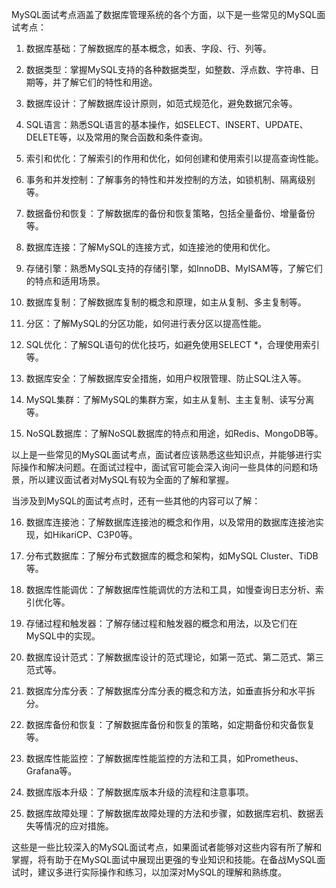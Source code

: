 MySQL面试考点涵盖了数据库管理系统的各个方面，以下是一些常见的MySQL面试考点：

1. 数据库基础：了解数据库的基本概念，如表、字段、行、列等。

2. 数据类型：掌握MySQL支持的各种数据类型，如整数、浮点数、字符串、日期等，并了解它们的特性和用途。

3. 数据库设计：了解数据库设计原则，如范式规范化，避免数据冗余等。

4. SQL语言：熟悉SQL语言的基本操作，如SELECT、INSERT、UPDATE、DELETE等，以及常用的聚合函数和条件查询。

5. 索引和优化：了解索引的作用和优化，如何创建和使用索引以提高查询性能。

6. 事务和并发控制：了解事务的特性和并发控制的方法，如锁机制、隔离级别等。

7. 数据备份和恢复：了解数据库的备份和恢复策略，包括全量备份、增量备份等。

8. 数据库连接：了解MySQL的连接方式，如连接池的使用和优化。

9. 存储引擎：熟悉MySQL支持的存储引擎，如InnoDB、MyISAM等，了解它们的特点和适用场景。

10. 数据库复制：了解数据库复制的概念和原理，如主从复制、多主复制等。

11. 分区：了解MySQL的分区功能，如何进行表分区以提高性能。

12. SQL优化：了解SQL语句的优化技巧，如避免使用SELECT *，合理使用索引等。

13. 数据库安全：了解数据库安全措施，如用户权限管理、防止SQL注入等。

14. MySQL集群：了解MySQL的集群方案，如主从复制、主主复制、读写分离等。

15. NoSQL数据库：了解NoSQL数据库的特点和用途，如Redis、MongoDB等。

以上是一些常见的MySQL面试考点，面试者应该熟悉这些知识点，并能够进行实际操作和解决问题。在面试过程中，面试官可能会深入询问一些具体的问题和场景，所以建议面试者对MySQL有较为全面的了解和掌握。

当涉及到MySQL的面试考点时，还有一些其他的内容可以了解：

16. 数据库连接池：了解数据库连接池的概念和作用，以及常用的数据库连接池实现，如HikariCP、C3P0等。

17. 分布式数据库：了解分布式数据库的概念和架构，如MySQL Cluster、TiDB等。

18. 数据库性能调优：了解数据库性能调优的方法和工具，如慢查询日志分析、索引优化等。

19. 存储过程和触发器：了解存储过程和触发器的概念和用法，以及它们在MySQL中的实现。

20. 数据库设计范式：了解数据库设计的范式理论，如第一范式、第二范式、第三范式等。

21. 数据库分库分表：了解数据库分库分表的概念和方法，如垂直拆分和水平拆分。

22. 数据库备份和恢复：了解数据库备份和恢复的策略，如定期备份和灾备恢复等。

23. 数据库性能监控：了解数据库性能监控的方法和工具，如Prometheus、Grafana等。

24. 数据库版本升级：了解数据库版本升级的流程和注意事项。

25. 数据库故障处理：了解数据库故障处理的方法和步骤，如数据库宕机、数据丢失等情况的应对措施。

这些是一些比较深入的MySQL面试考点，如果面试者能够对这些内容有所了解和掌握，将有助于在MySQL面试中展现出更强的专业知识和技能。在备战MySQL面试时，建议多进行实际操作和练习，以加深对MySQL的理解和熟练度。